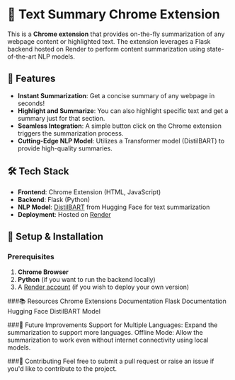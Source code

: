 # 📄 Text Summary Chrome Extension

This is a **Chrome extension** that provides on-the-fly summarization of any webpage content or highlighted text. The extension leverages a Flask backend hosted on Render to perform content summarization using state-of-the-art NLP models.

## 🚀 Features

- **Instant Summarization**: Get a concise summary of any webpage in seconds!
- **Highlight and Summarize**: You can also highlight specific text and get a summary just for that section.
- **Seamless Integration**: A simple button click on the Chrome extension triggers the summarization process.
- **Cutting-Edge NLP Model**: Utilizes a Transformer model (DistilBART) to provide high-quality summaries.

## 🛠️ Tech Stack

- **Frontend**: Chrome Extension (HTML, JavaScript)
- **Backend**: Flask (Python)
- **NLP Model**: [DistilBART](https://huggingface.co/sshleifer/distilbart-cnn-12-6) from Hugging Face for text summarization
- **Deployment**: Hosted on [Render](https://render.com)

## 🔧 Setup & Installation

### Prerequisites

1. **Chrome Browser**
2. **Python** (if you want to run the backend locally)
3. A [Render account](https://render.com) (if you wish to deploy your own version)

###📚 Resources
Chrome Extensions Documentation
Flask Documentation
Hugging Face DistilBART Model

###🚧 Future Improvements
Support for Multiple Languages: Expand the summarization to support more languages.
Offline Mode: Allow the summarization to work even without internet connectivity using local models.

###🙌 Contributing
Feel free to submit a pull request or raise an issue if you'd like to contribute to the project.
